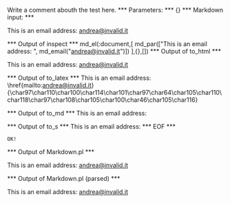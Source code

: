 Write a comment abouth the test here.
*** Parameters: ***
{}
*** Markdown input: ***


This is an email address: <andrea@invalid.it>
	
*** Output of inspect ***
md_el(:document,[
	md_par(["This is an email address: ", md_email("andrea@invalid.it")])
],{},[])
*** Output of to_html ***

<p>This is an email address: <a href='mailto:andrea@invalid.it'>&#097;&#110;&#100;&#114;&#101;&#097;&#064;&#105;&#110;&#118;&#097;&#108;&#105;&#100;&#046;&#105;&#116;</a></p>

*** Output of to_latex ***
This is an email address: \href{mailto:andrea@invalid.it}{\char97\char110\char100\char114\char101\char97\char64\char105\char110\char118\char97\char108\char105\char100\char46\char105\char116}


*** Output of to_md ***
This is an email address:


*** Output of to_s ***
This is an email address: 
*** EOF ***



	OK!



*** Output of Markdown.pl ***
<p>This is an email address: <a href="&#109;&#x61;&#105;l&#x74;&#111;:&#x61;&#110;&#x64;&#114;&#x65;&#97;&#64;&#105;&#x6E;&#x76;&#x61;&#108;&#105;&#100;.&#x69;&#116;">&#x61;&#110;&#x64;&#114;&#x65;&#97;&#64;&#105;&#x6E;&#x76;&#x61;&#108;&#105;&#100;.&#x69;&#116;</a></p>

*** Output of Markdown.pl (parsed) ***
<p>This is an email address: <a href='&amp;#109;&amp;#x61;&amp;#105;l&amp;#x74;&amp;#111;:&amp;#x61;&amp;#110;&amp;#x64;&amp;#114;&amp;#x65;&amp;#97;&amp;#64;&amp;#105;&amp;#x6E;&amp;#x76;&amp;#x61;&amp;#108;&amp;#105;&amp;#100;.&amp;#x69;&amp;#116;'>&#x61;&#110;&#x64;&#114;&#x65;&#97;&#64;&#105;&#x6E;&#x76;&#x61;&#108;&#105;&#100;.&#x69;&#116;</a
    ></p
  >